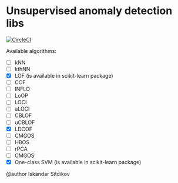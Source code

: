 Unsupervised anomaly detection libs
===================================

[![CircleCI](https://circleci.com/gh/IceKhan13/anomaly-detection-libs/tree/master.svg?style=svg)](https://circleci.com/gh/IceKhan13/anomaly-detection-libs/tree/master)

Available algorithms:
- [ ] kNN
- [ ] kthNN
- [x] LOF (is available in scikit-learn package)
- [ ] COF
- [ ] INFLO
- [ ] LoOP
- [ ] LOCI
- [ ] aLOCI
- [ ] CBLOF
- [ ] uCBLOF
- [x] LDCOF
- [ ] CMGOS
- [ ] HBOS
- [ ] rPCA
- [ ] CMGOS
- [x] One-class SVM (is available in scikit-learn package)

@author Iskandar Sitdikov
